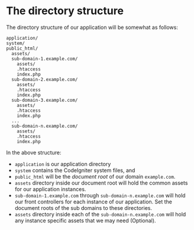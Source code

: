 # The directory structure

The directory structure of our application will be somewhat as follows:

    application/
    system/
    public_html/
      assets/
      sub-domain-1.example.com/
        assets/
        .htaccess
        index.php
      sub-domain-2.example.com/
        assets/
        .htaccess
        index.php
      sub-domain-3.example.com/
        assets/
        .htaccess
        index.php
      ...
      sub-domain-n.example.com/
        assets/
        .htaccess
        index.php

In the above structure: 
- ``application`` is our application directory
- ``system`` contains the CodeIgniter system files, and 
- ``public_html`` will be the *document root* of our domain ``example.com``. 
- ``assets`` directory inside our document root will hold the common assets for our application instances. 
- ``sub-domain-1.example.com`` through ``sub-domain-n.example.com`` will hold our front controllers for each instance of our application. Set the document roots of the sub domains to these directories.
- ``assets`` directory inside each of the ``sub-domain-n.example.com`` will hold any instance specific assets that we may need (Optional).